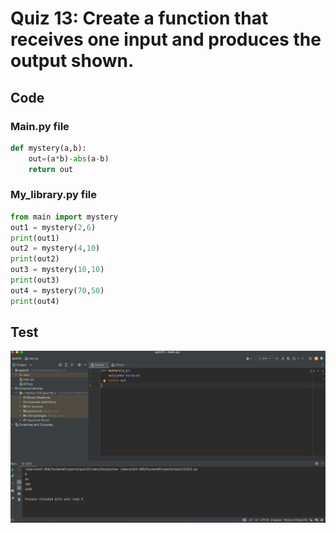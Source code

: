 # Quiz 13: Create a function that receives one input and produces the output shown. 
## Code
### Main.py file
```.py
def mystery(a,b):
    out=(a*b)-abs(a-b)
    return out
```
### My_library.py file
```.py
from main import mystery
out1 = mystery(2,6)
print(out1)
out2 = mystery(4,10)
print(out2)
out3 = mystery(10,10)
print(out3)
out4 = mystery(70,50)
print(out4)
```
## Test
![](13.png)
